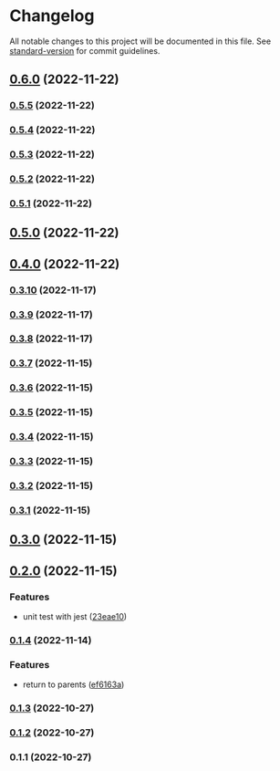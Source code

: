 # Changelog

All notable changes to this project will be documented in this file. See [standard-version](https://github.com/conventional-changelog/standard-version) for commit guidelines.

## [0.6.0](https://github.com/mmmdawn/BatchWorkExecutor/compare/v0.5.5...v0.6.0) (2022-11-22)

### [0.5.5](https://github.com/mmmdawn/BatchWorkExecutor/compare/v0.5.4...v0.5.5) (2022-11-22)

### [0.5.4](https://github.com/mmmdawn/BatchWorkExecutor/compare/v0.5.3...v0.5.4) (2022-11-22)

### [0.5.3](https://github.com/mmmdawn/BatchWorkExecutor/compare/v0.5.2...v0.5.3) (2022-11-22)

### [0.5.2](https://github.com/mmmdawn/BatchWorkExecutor/compare/v0.5.1...v0.5.2) (2022-11-22)

### [0.5.1](https://github.com/mmmdawn/BatchWorkExecutor/compare/v0.5.0...v0.5.1) (2022-11-22)

## [0.5.0](https://github.com/mmmdawn/BatchWorkExecutor/compare/v0.4.0...v0.5.0) (2022-11-22)

## [0.4.0](https://github.com/mmmdawn/BatchWorkExecutor/compare/v0.3.10...v0.4.0) (2022-11-22)

### [0.3.10](https://github.com/mmmdawn/BatchWorkExecutor/compare/v0.3.9...v0.3.10) (2022-11-17)

### [0.3.9](https://github.com/mmmdawn/BatchWorkExecutor/compare/v0.3.8...v0.3.9) (2022-11-17)

### [0.3.8](https://github.com/mmmdawn/BatchWorkExecutor/compare/v0.3.7...v0.3.8) (2022-11-17)

### [0.3.7](https://github.com/mmmdawn/BatchWorkExecutor/compare/v0.3.6...v0.3.7) (2022-11-15)

### [0.3.6](https://github.com/mmmdawn/BatchWorkExecutor/compare/v0.3.5...v0.3.6) (2022-11-15)

### [0.3.5](https://github.com/mmmdawn/BatchWorkExecutor/compare/v0.3.4...v0.3.5) (2022-11-15)

### [0.3.4](https://github.com/mmmdawn/BatchWorkExecutor/compare/v0.3.3...v0.3.4) (2022-11-15)

### [0.3.3](https://github.com/mmmdawn/BatchWorkExecutor/compare/v0.3.2...v0.3.3) (2022-11-15)

### [0.3.2](https://github.com/mmmdawn/BatchWorkExecutor/compare/v0.3.1...v0.3.2) (2022-11-15)

### [0.3.1](https://github.com/mmmdawn/BatchWorkExecutor/compare/v0.3.0...v0.3.1) (2022-11-15)

## [0.3.0](https://github.com/mmmdawn/BatchWorkExecutor/compare/v0.2.0...v0.3.0) (2022-11-15)

## [0.2.0](https://github.com/mmmdawn/BatchWorkExecutor/compare/v0.1.4...v0.2.0) (2022-11-15)


### Features

* unit test with jest ([23eae10](https://github.com/mmmdawn/BatchWorkExecutor/commit/23eae10522c2c05f22772d9bf16788c77a43f151))

### [0.1.4](https://github.com/mmmdawn/BatchWorkExecutor/compare/v0.1.3...v0.1.4) (2022-11-14)


### Features

* return to parents ([ef6163a](https://github.com/mmmdawn/BatchWorkExecutor/commit/ef6163a3a26ceaf39c93a50fd576933ffaac8f91))

### [0.1.3](https://github.com/mmmdawn/BatchWorkExecutor/compare/v0.1.2...v0.1.3) (2022-10-27)

### [0.1.2](https://github.com/mmmdawn/BatchWorkExecutor/compare/v0.1.1...v0.1.2) (2022-10-27)

### 0.1.1 (2022-10-27)
